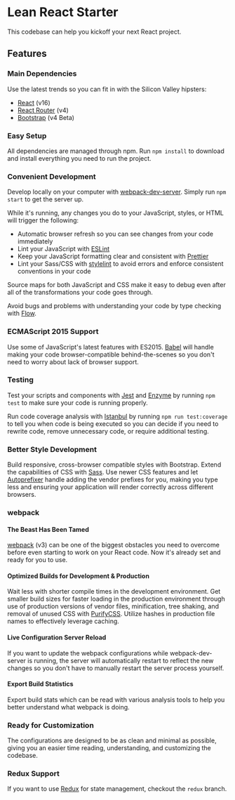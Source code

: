 # Lean React Starter
This codebase can help you kickoff your next React project.

## Features
### Main Dependencies
Use the latest trends so you can fit in with the Silicon Valley hipsters:

* [React](https://reactjs.org/) (v16)
* [React Router](https://github.com/ReactTraining/react-router) (v4)
* [Bootstrap](https://getbootstrap.com) (v4 Beta)

### Easy Setup
All dependencies are managed through npm. Run ```npm install``` to download and install everything you need to run the project.

### Convenient Development
Develop locally on your computer with [webpack-dev-server](https://github.com/webpack/webpack-dev-server). Simply run ```npm start``` to get the server up.

While it's running, any changes you do to your JavaScript, styles, or HTML will trigger the following:
* Automatic browser refresh so you can see changes from your code immediately
* Lint your JavaScript with [ESLint](https://eslint.org)
* Keep your JavaScript formatting clear and consistent with [Prettier](https://prettier.io)
* Lint your Sass/CSS with [stylelint](https://github.com/stylelint/stylelint) to avoid errors and enforce consistent conventions in your code

Source maps for both JavaScript and CSS make it easy to debug even after all of the transformations your code goes through.

Avoid bugs and problems with understanding your code by type checking with [Flow](https://flow.org).

### ECMAScript 2015 Support
Use some of JavaScript's latest features with ES2015. [Babel](https://babeljs.io) will handle making your code browser-compatible behind-the-scenes so you don't need to worry about lack of browser support.

### Testing
Test your scripts and components with [Jest](https://facebook.github.io/jest) and [Enzyme](http://airbnb.io/enzyme) by running ```npm test``` to make sure your code is running properly.

Run code coverage analysis with [Istanbul](https://istanbul.js.org) by running ```npm run test:coverage``` to tell you when code is being executed so you can decide if you need to rewrite code, remove unnecessary code, or require additional testing.

### Better Style Development
Build responsive, cross-browser compatible styles with Bootstrap. Extend the capabilities of CSS with [Sass](http://sass-lang.com). Use newer CSS features and let [Autoprefixer](https://github.com/postcss/autoprefixer) handle adding the vendor prefixes for you, making you type less and ensuring your application will render correctly across different browsers.

### webpack
#### The Beast Has Been Tamed
[webpack](https://webpack.js.org) (v3) can be one of the biggest obstacles you need to overcome before even starting to work on your React code. Now it's already set and ready for you to use.

#### Optimized Builds for Development & Production
Wait less with shorter compile times in the development environment. Get smaller build sizes for faster loading in the production environment through use of production versions of vendor files, minification, tree shaking, and removal of unused CSS with [PurifyCSS](https://github.com/purifycss/purifycss). Utilize hashes in production file names to effectively leverage caching.

#### Live Configuration Server Reload
If you want to update the webpack configurations while webpack-dev-server is running, the server will automatically restart to reflect the new changes so you don't have to manually restart the server process yourself.

#### Export Build Statistics
Export build stats which can be read with various analysis tools to help you better understand what webpack is doing.

### Ready for Customization
The configurations are designed to be as clean and minimal as possible, giving you an easier time reading, understanding, and customizing the codebase.

### Redux Support
If you want to use [Redux](https://redux.js.org) for state management, checkout the ```redux``` branch.